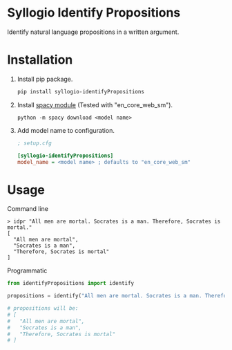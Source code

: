 # Syllogio Identify Propositions

Identify natural language propositions in a written argument.

# Installation

1. Install pip package.

   ```bash
   pip install syllogio-identifyPropositions
   ```

2. Install [spacy module](https://spacy.io/models) (Tested with "en_core_web_sm").

   ```
   python -m spacy download <model name>
   ```

3. Add model name to configuration.

   ```ini
   ; setup.cfg

   [syllogio-identifyPropositions]
   model_name = <model name> ; defaults to "en_core_web_sm"
   ```

# Usage

Command line

```
> idpr "All men are mortal. Socrates is a man. Therefore, Socrates is mortal."
[
  "All men are mortal",
  "Socrates is a man",
  "Therefore, Socrates is mortal"
]
```

Programmatic

```python
from identifyPropositions import identify

propositions = identify("All men are mortal. Socrates is a man. Therefore, Socrates is mortal.")

# propositions will be:
# [
#   "All men are mortal",
#   "Socrates is a man",
#   "Therefore, Socrates is mortal"
# ]
```
